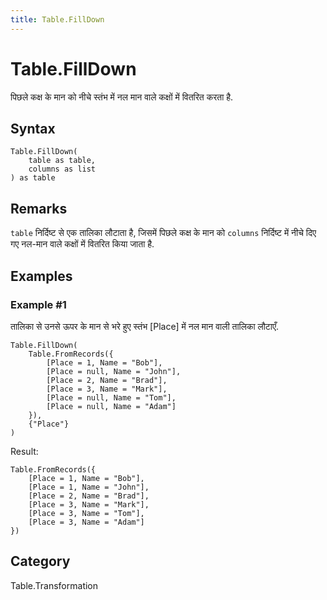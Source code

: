 ```yaml
---
title: Table.FillDown
---
```


# Table.FillDown


पिछले कक्ष के मान को नीचे स्तंभ में नल मान वाले कक्षों में वितरित करता है.


## Syntax

```powerquery
Table.FillDown(
    table as table,
    columns as list
) as table
```


## Remarks

<code>table</code> निर्दिष्ट से एक तालिका लौटाता है, जिसमें पिछले कक्ष के मान को <code>columns</code> निर्दिष्ट में नीचे दिए गए नल-मान वाले कक्षों में वितरित किया जाता है.


## Examples

### Example #1 
तालिका से उनसे ऊपर के मान से भरे हुए स्तंभ [Place] में नल मान वाली तालिका लौटाएँ.
```powerquery
Table.FillDown(
    Table.FromRecords({
        [Place = 1, Name = "Bob"],
        [Place = null, Name = "John"],
        [Place = 2, Name = "Brad"],
        [Place = 3, Name = "Mark"],
        [Place = null, Name = "Tom"],
        [Place = null, Name = "Adam"]
    }),
    {"Place"}
)
```

Result: 
```powerquery
Table.FromRecords({
    [Place = 1, Name = "Bob"],
    [Place = 1, Name = "John"],
    [Place = 2, Name = "Brad"],
    [Place = 3, Name = "Mark"],
    [Place = 3, Name = "Tom"],
    [Place = 3, Name = "Adam"]
})
```




## Category
Table.Transformation
